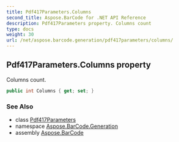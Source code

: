 ```yaml
---
title: Pdf417Parameters.Columns
second_title: Aspose.BarCode for .NET API Reference
description: Pdf417Parameters property. Columns count
type: docs
weight: 30
url: /net/aspose.barcode.generation/pdf417parameters/columns/
---
```

## Pdf417Parameters.Columns property

Columns count.

```csharp
public int Columns { get; set; }
```

### See Also

* class [Pdf417Parameters](../)
* namespace [Aspose.BarCode.Generation](../../pdf417parameters/)
* assembly [Aspose.BarCode](../../../)


